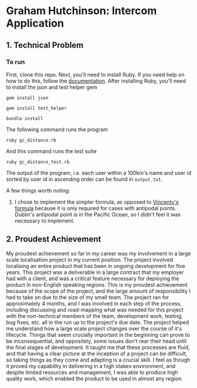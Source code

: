 # Graham Hutchinson: Intercom Application

## 1. Technical Problem

### To run
First, clone this repo. Next, you'll need to install Ruby.
If you need help on how to do this, follow the [documentation](https://www.ruby-lang.org/en/documentation/installation/).
After installing Ruby, you'll need to install the json and test helper gem

``gem install json``

``gem install test_helper``

``bundle install``

The following command runs the program

``ruby gc_distance.rb``

And this command runs the test suite

``ruby gc_distance_test.rb``

The output of the program, i.e. each user within a 100km's name and user id sorted by user id in ascending order can be found in ``output.txt``.

A few things worth noting:
1. I chose to implement the simpler formula, as opposed to
[Vincenty's formula](https://en.wikipedia.org/wiki/Vincenty%27s_formulae)
because it is only required for cases with antipodal points. 
Dublin's antipodal point is in the Pacific Ocean, so I didn't feel it was necessary to implement.


## 2. Proudest Achievement

My proudest achievement so far in my career was my involvement in a large scale localisation project in my current position.
The project involved localising an entire product that has been in ongoing development for five years.
This project was a deliverable in a large contract that my employer had with a client, and was a critical feature necessary for deploying the product in non-English speaking regions.
This is my proudest achievement because of the scope of the project, and the large amount of responsibility I had to take on due to the size of my small team.
The project ran for approximately 4 months, and I was involved in each step of the process, including discussing and road-mapping what was needed for this project with the non-technical members of the team, 
development work, testing, bug fixes, etc. all in the run up to the project's due date. 
The project helped me understand how a large scale project changes over the course of it's lifecycle. 
Things that seem crucially important in the beginning can prove to be inconsequential, and oppositely, some issues don't rear their head until the final stages of development.
It taught me that these processes are fluid, and that having a clear picture at the inception of a project can be difficult, so taking things as they come and adapting is a crucial skill.
I feel as though it proved my capability in delivering in a high stakes environment, and despite limited resources and management, I was able to produce high quality work, which enabled the product to be used in almost any region.
